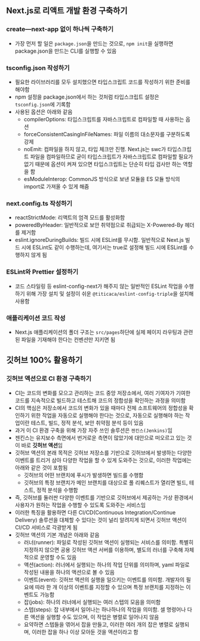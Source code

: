 ## Next.js로 리액트 개발 환경 구축하기

### create—next-app 없이 하나씩 구축하기

- 가장 먼저 할 일은 `package.json`을 만드는 것으로, `npm init`을 실행하면 package.json을 만드는 CLI를 실행할 수 있음

### tsconfig.json 작성하기

- 필요한 라이브러리를 모두 설치했으면 타입스크립트 코드를 작성하기 위한 준비를 해야함
- npm 설정을 package.json에서 하는 것처럼 타입스크립트 설정은 `tsconfig.json`에 기록함
- 사용된 옵션은 아래와 같음
  - compilerOptions: 타입스크립트를 자바스크립트로 컴파일할 때 사용하는 옵션
  - forceConsistentCasingInFileNames: 파일 이름의 대소문자를 구분하도록 강제
  - noEmit: 컴파일을 하지 않고, 타입 체크만 진행. Next.js는 swc가 타입스크립트 파일을 컴파일하므로 굳이 타입스크립트가 자바스크립트로 컴파일할 필요가 없기 때문에 옵션이 켜져 있으면 타입스크립트는 단순히 타입 검사만 하는 역할을 함
  - esModuleInterop: CommonJS 방식으로 보낸 모듈을 ES 모듈 방식의 import로 가져올 수 있게 해줌

### next.config.ts 작성하기

- reactStrictMode: 리액트의 엄격 모드를 활성화함
- poweredByHeader: 일반적으로 보안 취약점으로 취급되는 X-Powered-By 헤더를 제거함
- eslint.ignoreDuringBuilds: 빌드 시에 ESLint를 무시함. 일반적으로 Next.js 빌드 시에 ESLint도 같이 수행하는데, 여기서는 true로 설정해 빌드 시에 ESLint를 수행하지 않게 됨

### ESLint와 Prettier 설정하기

- 코드 스타일링 등 eslint-config-next가 해주지 않는 일반적인 ESLint 작업을 수행하기 위해 가장 설치 및 설정이 쉬운 `@titicaca/eslint-config-triple`을 설치해 사용함

### 애플리케이션 코드 작성

- Next.js 애플리케이션의 폴더 구조는 `src/pages`하단에 실제 페이지 라우팅과 관련된 파일을 기재해야 한다는 컨벤션만 지키면 됨

## 깃허브 100% 활용하기

### 깃허브 액션으로 CI 환경 구축하기

- CI는 코드의 변화를 모으고 관리하는 코드 중앙 저장소에서, 여러 기여자가 기여한 코드를 지속적으로 빌드하고 테스트해 코드의 정합성을 확인하는 과정을 의미함
- CI의 핵심은 저장소에서 코드의 변화가 있을 때마다 전체 소프트웨어의 정합성을 확인하기 위한 작업을 자동으로 실행해야 한다는 것으로, 자동으로 실행해야 하는 작업이란 테스트, 빌드, 정적 분석, 보안 취약점 분석 등이 있음
- 과거 이 CI 환경 구축을 위해 가장 자주 쓰인 솔루션은 `젠킨스(Jenkins)`임
- 젠킨스는 유지보수 측면에서 번거로운 측면이 많았기에 대안으로 떠오르고 있는 것이 바로 **깃허브 액션**임
- 깃허브 액션의 본래 목적은 깃허브 저장소를 기반으로 깃허브에서 발생하는 다양한 이벤트를 트리거 삼아 다양한 작업을 할 수 있게 도와주는 것으로, 이러한 작업에는 아래와 같은 것이 포함됨
  - 깃허브의 어떤 브랜치에 푸시가 발생하면 빌드를 수행함
  - 깃허브의 특정 브랜치가 메인 브랜치를 대상으로 풀 리퀘스트가 열리면 빌드, 테스트, 정적 분석을 수행함
- 즉, 깃허브를 둘러싼 다양한 이벤트를 기반으로 깃허브에서 제공하는 가상 환경에서 사용자가 원하는 작업을 수행할 수 있도록 도와주는 서비스임
- 이러한 특징을 활용하면 다른 CI/CD(Continuous Integration/Continue Delivery) 솔루션을 대체할 수 있다는 것이 널리 알려지게 되면서 깃허브 액션이 CI/CD 서비스로 각광받게 됨
- 깃허브 액션의 기본 개념은 아래와 같음
  - 러너(runner): 파일로 작성된 깃허브 액션이 실행되는 서비스를 의미함. 특별히 지정하지 않으면 공용 깃허브 액션 서버를 이용하며, 별도의 러너를 구축해 자체적으로 운영할 수도 있음
  - 액션(action): 러너에서 실행되는 하나의 작업 단위를 의미하며, yaml 파일로 작성된 내용을 하나의 액션으로 볼 수 있음
  - 이벤트(event): 깃허브 액션의 실행을 일으키는 이벤트를 의미함. 개발자의 필요에 따라 한 개 이상의 이벤트를 지정할 수 있으며 특정 브랜치를 지정하는 이벤트도 가능함
  - 잡(jobs): 하나의 러너에서 실행되는 여러 스텝의 모음을 의미함
  - 스텝(steps): 잡 내부에서 일어나는 하나하나의 작업을 의미함. 셀 명령어나 다른 액션을 실행할 수도 있으며, 이 작업은 병렬로 일어나지 않음
  - 요약하면 스텝들을 엮어서 잡을 만들고, 이러한 여러 개의 잡은 병렬로 실행되며, 이러한 잡을 하나 이상 모아둔 것을 액션이라고 함
